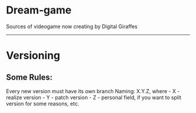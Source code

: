 # Dream-game
Sources of videogame now creating by Digital Giraffes

-----------------------------------------------------------------------------------

# Versioning
## Some Rules:
Every new version must have its own branch
Naming: X.Y.Z, where
	- X - realize version
	- Y - patch version
	- Z - personal field, if you want to split version for some reasons, etc.  
